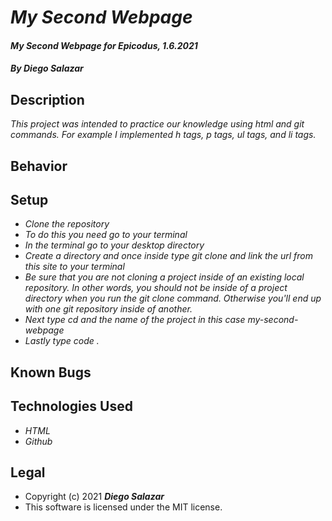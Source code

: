 # *My Second Webpage*

#### *My Second Webpage for Epicodus, 1.6.2021*

#### *By Diego Salazar*

## Description
_This project was intended to practice our knowledge using html and git commands. For example I implemented h tags, p tags, ul tags, and li tags._

## Behavior

## Setup
* _Clone the repository_
* _To do this you need go to your terminal_
* _In the terminal go to your desktop directory_
* _Create a directory and once inside type git clone and link the url from this site to your terminal_
* _Be sure that you are not cloning a project inside of an existing local repository. In other words, you should not be inside of a project directory when you run the git clone command. Otherwise you'll end up with one git repository inside of another._
* _Next type cd and the name of the project in this case my-second-webpage_
* _Lastly type code ._





## Known Bugs


## Technologies Used
* _HTML_
* _Github_

## Legal
* Copyright (c) 2021 **_Diego Salazar_**
* This software is licensed under the MIT license.
